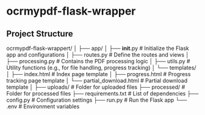 # ocrmypdf-flask-wrapper

## Project Structure

ocrmypdf-flask-wrappert/
│
├── app/
│   ├── __init__.py            # Initialize the Flask app and configurations
│   ├── routes.py              # Define the routes and views
│   ├── processing.py          # Contains the PDF processing logic
│   ├── utils.py               # Utility functions (e.g., for file handling, progress tracking)
│   └── templates/
│       ├── index.html         # Index page template
│       ├── progress.html      # Progress tracking page template
│       └── partial_download.html  # Partial download template
│
├── uploads/                   # Folder for uploaded files
├── processed/                 # Folder for processed files
├── requirements.txt           # List of dependencies
├── config.py                  # Configuration settings
├── run.py                     # Run the Flask app
└── .env                       # Environment variables
